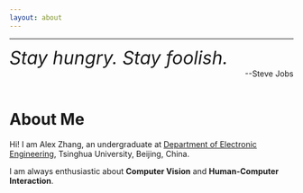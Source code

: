 ```yaml
---
layout: about 
---
```


***

<div align="left"><font size="6"><i>Stay hungry. Stay foolish.</i></font> </div>

<div align="right">
  --Steve Jobs
</div>
<br/>

# About Me
Hi! I am Alex Zhang, an undergraduate at [Department of Electronic Engineering](https://www.ee.tsinghua.edu.cn/), Tsinghua University, Beijing, China.

I am always enthusiastic about **Computer Vision** and **Human-Computer Interaction**. 


